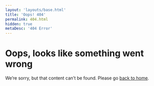 ```yaml
---
layout: 'layouts/base.html'
title: 'Oops! 404'
permalink: 404.html
hidden: true
metaDesc: '404 Error'
---
```

# Oops, looks like something went wrong

We’re sorry, but that content can’t be found. Please go [back to home](/).
